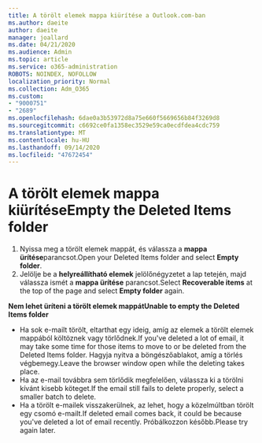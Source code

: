 ```yaml
---
title: A törölt elemek mappa kiürítése a Outlook.com-ban
ms.author: daeite
author: daeite
manager: joallard
ms.date: 04/21/2020
ms.audience: Admin
ms.topic: article
ms.service: o365-administration
ROBOTS: NOINDEX, NOFOLLOW
localization_priority: Normal
ms.collection: Adm_O365
ms.custom:
- "9000751"
- "2689"
ms.openlocfilehash: 6dae0a3b53972d8a75e660f5669656b84f3269d8
ms.sourcegitcommit: c6692ce0fa1358ec3529e59ca0ecdfdea4cdc759
ms.translationtype: MT
ms.contentlocale: hu-HU
ms.lasthandoff: 09/14/2020
ms.locfileid: "47672454"
---
```

# <a name="empty-the-deleted-items-folder"></a><span data-ttu-id="a6d8a-102">A törölt elemek mappa kiürítése</span><span class="sxs-lookup"><span data-stu-id="a6d8a-102">Empty the Deleted Items folder</span></span>

1. <span data-ttu-id="a6d8a-103">Nyissa meg a törölt elemek mappát, és válassza a **mappa ürítése**parancsot.</span><span class="sxs-lookup"><span data-stu-id="a6d8a-103">Open your Deleted Items folder and select **Empty folder**.</span></span>
2. <span data-ttu-id="a6d8a-104">Jelölje be a **helyreállítható elemek** jelölőnégyzetet a lap tetején, majd válassza ismét a **mappa ürítése** parancsot.</span><span class="sxs-lookup"><span data-stu-id="a6d8a-104">Select **Recoverable items** at the top of the page and select **Empty folder** again.</span></span>

<span data-ttu-id="a6d8a-105">**Nem lehet üríteni a törölt elemek mappát**</span><span class="sxs-lookup"><span data-stu-id="a6d8a-105">**Unable to empty the Deleted Items folder**</span></span>

- <span data-ttu-id="a6d8a-106">Ha sok e-mailt törölt, eltarthat egy ideig, amíg az elemek a törölt elemek mappából költöznek vagy törlődnek.</span><span class="sxs-lookup"><span data-stu-id="a6d8a-106">If you've deleted a lot of email, it may take some time for those items to move to or be deleted from the Deleted Items folder.</span></span> <span data-ttu-id="a6d8a-107">Hagyja nyitva a böngészőablakot, amíg a törlés végbemegy.</span><span class="sxs-lookup"><span data-stu-id="a6d8a-107">Leave the browser window open while the deleting takes place.</span></span>
- <span data-ttu-id="a6d8a-108">Ha az e-mail továbbra sem törlődik megfelelően, válassza ki a törölni kívánt kisebb köteget.</span><span class="sxs-lookup"><span data-stu-id="a6d8a-108">If the email still fails to delete properly, select a smaller batch to delete.</span></span>
- <span data-ttu-id="a6d8a-109">Ha a törölt e-mailek visszakerülnek, az lehet, hogy a közelmúltban törölt egy csomó e-mailt.</span><span class="sxs-lookup"><span data-stu-id="a6d8a-109">If deleted email comes back, it could be because you've deleted a lot of email recently.</span></span> <span data-ttu-id="a6d8a-110">Próbálkozzon később.</span><span class="sxs-lookup"><span data-stu-id="a6d8a-110">Please try again later.</span></span>